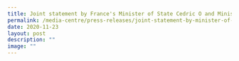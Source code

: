 ```yaml
---
title: Joint statement by France's Minister of State Cedric O and Minister S Iswaran
permalink: /media-centre/press-releases/joint-statement-by-minister-of-state-cedric-o-and-minister-s-iswaran/
date: 2020-11-23
layout: post
description: ""
image: ""
---
```

